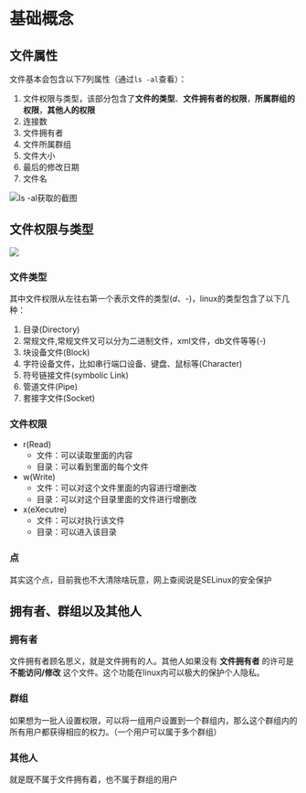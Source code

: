 # 基础概念
## 文件属性
文件基本会包含以下7列属性（通过`ls -al`查看）：

1. 文件权限与类型，该部分包含了**文件的类型**、**文件拥有者的权限**，**所属群组的权限**，**其他人的权限**
2. 连接数
3. 文件拥有者
4. 文件所属群组
5. 文件大小
6. 最后的修改日期
7. 文件名

![ls -al获取的截图](https://blog-1252749790.cos.ap-shanghai.myqcloud.com/linux/basic/linux_basic_authority1.png)


## 文件权限与类型
![](https://blog-1252749790.cos.ap-shanghai.myqcloud.com/linux/basic/linux_basic_authority2.png)

### 文件类型
其中文件权限从左往右第一个表示文件的类型(*d*、*-*)，linux的类型包含了以下几种：
1. 目录(Directory)
2. 常规文件,常规文件又可以分为二进制文件，xml文件，db文件等等(-)
3. 块设备文件(Block)
4. 字符设备文件，比如串行端口设备、键盘、鼠标等(Character)
5. 符号链接文件(symbolic Link)
6. 管道文件(Pipe)
7. 套接字文件(Socket)

### 文件权限

- r(Read)
    - 文件：可以读取里面的内容
    - 目录：可以看到里面的每个文件
- w(Write)
    - 文件：可以对这个文件里面的内容进行增删改
    - 目录：可以对这个目录里面的文件进行增删改
- x(eXecutre)
    - 文件：可以对执行该文件
    - 目录：可以进入该目录


### 点
其实这个点，目前我也不大清除啥玩意，网上查阅说是SELinux的安全保护


## 拥有者、群组以及其他人
### 拥有者
文件拥有者顾名思义，就是文件拥有的人。其他人如果没有 **文件拥有者** 的许可是 **不能访问/修改** 这个文件。这个功能在linux内可以极大的保护个人隐私。
### 群组
如果想为一批人设置权限，可以将一组用户设置到一个群组内，那么这个群组内的所有用户都获得相应的权力。（一个用户可以属于多个群组）
### 其他人
就是既不属于文件拥有着，也不属于群组的用户


